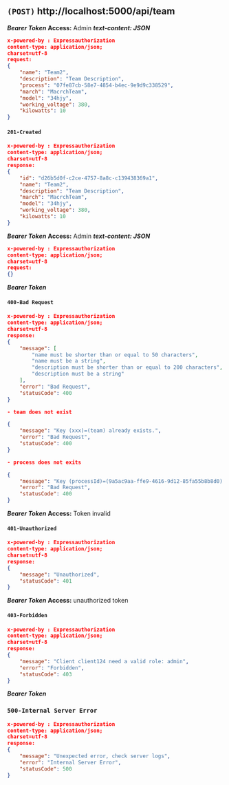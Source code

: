 ## `(POST)` http://localhost:5000/api/team

***Bearer Token***
**Access:** Admin
***text-content: JSON***
```json
x-powered-by : Expressauthorization
content-type: application/json; 
charset=utf-8
request:
{
    "name": "Team2",
    "description": "Team Description",
    "process": "07fe87cb-58e7-4854-b4ec-9e9d9c338529",
    "march": "MacrchTeam",
    "model": "34hjy",
    "working_voltage": 380,
    "kilowatts": 10
}
```

#### `201-Created`
```json
x-powered-by : Expressauthorization
content-type: application/json; 
charset=utf-8
response:
{
    "id": "d26b5d0f-c2ce-4757-8a8c-c139438369a1",
    "name": "Team2",
    "description": "Team Description",
    "march": "MacrchTeam",
    "model": "34hjy",
    "working_voltage": 380,
    "kilowatts": 10
}
```

***Bearer Token***
**Access:** Admin
***text-content: JSON***
```json
x-powered-by : Expressauthorization
content-type: application/json; 
charset=utf-8
request:
{}
```



***Bearer Token***
#### `400-Bad Request`
```json
x-powered-by : Expressauthorization
content-type: application/json; 
charset=utf-8
response:
{
    "message": [
        "name must be shorter than or equal to 50 characters",
        "name must be a string",
        "description must be shorter than or equal to 200 characters",
        "description must be a string"
    ],
    "error": "Bad Request",
    "statusCode": 400
}

- team does not exist

{
    "message": "Key (xxx)=(team) already exists.",
    "error": "Bad Request",
    "statusCode": 400
}

- process does not exits

{
    "message": "Key (processId)=(9a5ac9aa-ffe9-4616-9d12-85fa55b8b8d0) is not present in table \"process\".",
    "error": "Bad Request",
    "statusCode": 400
}
```



***Bearer Token***
**Access:** Token invalid
#### `401-Unauthorized`
```json
x-powered-by : Expressauthorization
content-type: application/json; 
charset=utf-8
response:
{
    "message": "Unauthorized",
    "statusCode": 401
}
```



***Bearer Token***
**Access:** unauthorized token
#### `403-Forbidden`
```json
x-powered-by : Expressauthorization
content-type: application/json; 
charset=utf-8
response:
{
    "message": "Client client124 need a valid role: admin",
    "error": "Forbidden",
    "statusCode": 403
}
```




***Bearer Token***
### `500-Internal Server Error`
```json
x-powered-by : Expressauthorization
content-type: application/json; 
charset=utf-8
response:
{
    "message": "Unexpected error, check server logs",
    "error": "Internal Server Error",
    "statusCode": 500
}
```
